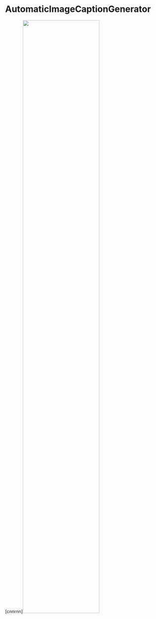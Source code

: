 # AutomaticImageCaptionGenerator

[cnnrnn]<img src="https://github.com/hse-aml/intro-to-dl/blob/master/week6/images/encoder_decoder.png?raw=1" style="width:70%">

